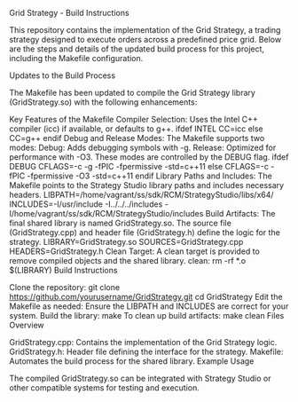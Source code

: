Grid Strategy - Build Instructions

This repository contains the implementation of the Grid Strategy, a trading strategy designed to execute orders across a predefined price grid. Below are the steps and details of the updated build process for this project, including the Makefile configuration.

Updates to the Build Process

The Makefile has been updated to compile the Grid Strategy library (GridStrategy.so) with the following enhancements:

Key Features of the Makefile
Compiler Selection:
Uses the Intel C++ compiler (icc) if available, or defaults to g++.
ifdef INTEL
    CC=icc
else
    CC=g++
endif
Debug and Release Modes:
The Makefile supports two modes:
Debug: Adds debugging symbols with -g.
Release: Optimized for performance with -O3.
These modes are controlled by the DEBUG flag.
ifdef DEBUG
    CFLAGS=-c -g -fPIC -fpermissive -std=c++11
else
    CFLAGS=-c -fPIC -fpermissive -O3 -std=c++11
endif
Library Paths and Includes:
The Makefile points to the Strategy Studio library paths and includes necessary headers.
LIBPATH=/home/vagrant/ss/sdk/RCM/StrategyStudio/libs/x64/
INCLUDES=-I/usr/include -I../../../includes -I/home/vagrant/ss/sdk/RCM/StrategyStudio/includes
Build Artifacts:
The final shared library is named GridStrategy.so.
The source file (GridStrategy.cpp) and header file (GridStrategy.h) define the logic for the strategy.
LIBRARY=GridStrategy.so
SOURCES=GridStrategy.cpp
HEADERS=GridStrategy.h
Clean Target:
A clean target is provided to remove compiled objects and the shared library.
clean:
    rm -rf *.o $(LIBRARY)
Build Instructions

Clone the repository:
git clone https://github.com/yourusername/GridStrategy.git
cd GridStrategy
Edit the Makefile as needed:
Ensure the LIBPATH and INCLUDES are correct for your system.
Build the library:
make
To clean up build artifacts:
make clean
Files Overview

GridStrategy.cpp: Contains the implementation of the Grid Strategy logic.
GridStrategy.h: Header file defining the interface for the strategy.
Makefile: Automates the build process for the shared library.
Example Usage

The compiled GridStrategy.so can be integrated with Strategy Studio or other compatible systems for testing and execution.